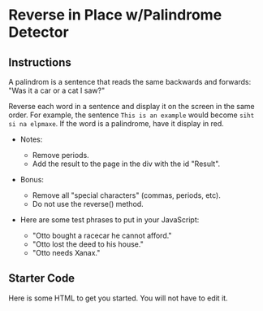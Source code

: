 # Reverse in Place w/Palindrome Detector

## Instructions

A palindrom is a sentence that reads the same backwards and forwards: "Was it a car or a cat I saw?"

Reverse each word in a sentence and display it on the screen in the same order. For example, the sentence `This is an example` would become `siht si na elpmaxe`. If the word is a palindrome, have it display in red.

* Notes:

  * Remove periods.
  * Add the result to the page in the div with the id "Result".

* Bonus:
  * Remove all "special characters" (commas, periods, etc).
  * Do not use the reverse() method.


* Here are some test phrases to put in your JavaScript:
  * "Otto bought a racecar he cannot afford."
  * "Otto lost the deed to his house."
  * "Otto needs Xanax."

## Starter Code

Here is some HTML to get you started. You will not have to edit it.

```